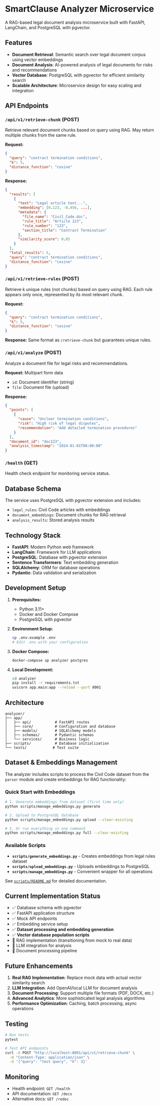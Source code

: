 # SmartClause Analyzer Microservice

A RAG-based legal document analysis microservice built with FastAPI, LangChain, and PostgreSQL with pgvector.

## Features

- **Document Retrieval**: Semantic search over legal document corpus using vector embeddings
- **Document Analysis**: AI-powered analysis of legal documents for risks and recommendations
- **Vector Database**: PostgreSQL with pgvector for efficient similarity search
- **Scalable Architecture**: Microservice design for easy scaling and integration

## API Endpoints

### `/api/v1/retrieve-chunk` (POST)
Retrieve relevant document chunks based on query using RAG. May return multiple chunks from the same rule.

**Request:**
```json
{
  "query": "contract termination conditions",
  "k": 5,
  "distance_function": "cosine"
}
```

**Response:**
```json
{
  "results": [
    {
      "text": "Legal article text...",
      "embedding": [0.123, -0.456, ...],
      "metadata": {
        "file_name": "Civil_Code.doc",
        "rule_title": "Article 123",
        "rule_number": "123",
        "section_title": "Contract Termination"
      },
      "similarity_score": 0.85
    }
  ],
  "total_results": 5,
  "query": "contract termination conditions",
  "distance_function": "cosine"
}
```

### `/api/v1/retrieve-rules` (POST)
Retrieve k unique rules (not chunks) based on query using RAG. Each rule appears only once, represented by its most relevant chunk.

**Request:**
```json
{
  "query": "contract termination conditions", 
  "k": 5,
  "distance_function": "cosine"
}
```

**Response:** Same format as `/retrieve-chunk` but guarantees unique rules.

### `/api/v1/analyze` (POST)
Analyze a document file for legal risks and recommendations.

**Request:** Multipart form data
- `id`: Document identifier (string)
- `file`: Document file (upload)

**Response:**
```json
{
  "points": [
    {
      "cause": "Unclear termination conditions",
      "risk": "High risk of legal disputes",
      "recommendation": "Add detailed termination procedures"
    }
  ],
  "document_id": "doc123",
  "analysis_timestamp": "2024-01-01T00:00:00"
}
```

### `/health` (GET)
Health check endpoint for monitoring service status.

## Database Schema

The service uses PostgreSQL with pgvector extension and includes:

- `legal_rules`: Civil Code articles with embeddings
- `document_embeddings`: Document chunks for RAG retrieval
- `analysis_results`: Stored analysis results

## Technology Stack

- **FastAPI**: Modern Python web framework
- **LangChain**: Framework for LLM applications
- **PostgreSQL**: Database with pgvector extension
- **Sentence Transformers**: Text embedding generation
- **SQLAlchemy**: ORM for database operations
- **Pydantic**: Data validation and serialization

## Development Setup

1. **Prerequisites:**
   - Python 3.11+
   - Docker and Docker Compose
   - PostgreSQL with pgvector

2. **Environment Setup:**
   ```bash
   cp .env.example .env
   # Edit .env with your configuration
   ```

3. **Docker Compose:**
   ```bash
   docker-compose up analyzer postgres
   ```

4. **Local Development:**
   ```bash
   cd analyzer
   pip install -r requirements.txt
   uvicorn app.main:app --reload --port 8001
   ```

## Architecture

```
analyzer/
├── app/
│   ├── api/           # FastAPI routes
│   ├── core/          # Configuration and database
│   ├── models/        # SQLAlchemy models
│   ├── schemas/       # Pydantic schemas
│   └── services/      # Business logic
├── scripts/           # Database initialization
└── tests/            # Test suite
```

## Dataset & Embeddings Management

The analyzer includes scripts to process the Civil Code dataset from the `parser` module and create embeddings for RAG functionality:

### Quick Start with Embeddings

```bash
# 1. Generate embeddings from dataset (first time only)
python scripts/manage_embeddings.py generate

# 2. Upload to PostgreSQL database
python scripts/manage_embeddings.py upload --clear-existing

# 3. Or run everything in one command
python scripts/manage_embeddings.py full --clear-existing
```

### Available Scripts

- **`scripts/generate_embeddings.py`** - Creates embeddings from legal rules dataset
- **`scripts/upload_embeddings.py`** - Uploads embeddings to PostgreSQL
- **`scripts/manage_embeddings.py`** - Convenient wrapper for all operations

See [`scripts/README.md`](scripts/README.md) for detailed documentation.

## Current Implementation Status

- ✅ Database schema with pgvector
- ✅ FastAPI application structure
- ✅ Mock API endpoints
- ✅ Embedding service setup
- ✅ **Dataset processing and embedding generation**
- ✅ **Vector database population scripts**
- 🔄 RAG implementation (transitioning from mock to real data)
- 🔄 LLM integration for analysis
- 🔄 Document processing pipeline

## Future Enhancements

1. **Real RAG Implementation**: Replace mock data with actual vector similarity search
2. **LLM Integration**: Add OpenAI/local LLM for document analysis
3. **Document Processing**: Support multiple file formats (PDF, DOCX, etc.)
4. **Advanced Analytics**: More sophisticated legal analysis algorithms
5. **Performance Optimization**: Caching, batch processing, async operations

## Testing

```bash
# Run tests
pytest

# Test API endpoints
curl -X POST "http://localhost:8001/api/v1/retrieve-chunk" \
  -H "Content-Type: application/json" \
  -d '{"query": "test query", "k": 3}'
```

## Monitoring

- Health endpoint: `GET /health`
- API documentation: `GET /docs`
- Alternative docs: `GET /redoc` 